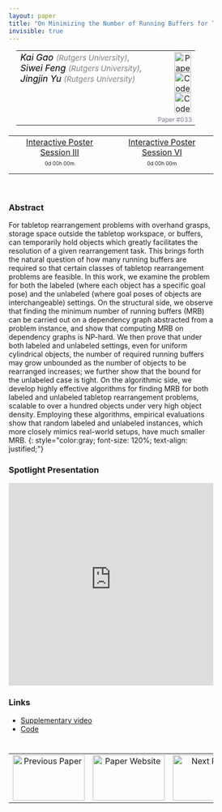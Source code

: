 ```yaml
---
layout: paper
title: "On Minimizing the Number of Running Buffers for Tabletop Rearrangement"
invisible: true
---
```

<head>
<style>
* {
  box-sizing: border-box;
}

#myInput {
  background-position: 10px 10px;
  background-repeat: no-repeat;
  width: 100%;
  font-size: 100%;
  padding: 12px 20px 12px 40px;
  border: 1px solid #ddd;
  margin-bottom: 12px;
}

#myTable, #myTableA {
  border-collapse: collapse;
  width: 100%;
  border: 1px solid #ddd;
  font-size: 100%;
}

#myTable th, #myTable td, #myTableA th, #myTableA td {
  text-align: left;
  padding: 12px;
}

#myTable tr, #myTableA tr {
  border-bottom: 1px solid #ddd;
}

#myTable tr.header, #myTable tr:hover, #myTableA tr.header, #myTableA tr:hover {
  background-color: #f1f1f1;
}


#eventcounter1 a {
    font-size: 12px;
    color: #ffffff;
    display: block;
}

#eventcounter1 a:hover {
    text-decoration: none;
}

#eventcounter2 a {
    font-size: 12px;
    color: #ffffff;
    display: block;
}

#eventcounter2 a:hover {
    text-decoration: none;
}

</style>
</head>

<table width = "95%" style="padding-left: 15px; margin-left: auto; margin-right: 10px;">
<tr><td style = "vertical-align: top; padding-right: 25px;" rowspan="2">
<span style="color:black; font-size: 110%;"><i>
Kai Gao <span style="color:gray; font-size: 85%">(Rutgers University)</span><span style="color:gray; font-size: 100%">,</span><br>  Siwei Feng <span style="color:gray; font-size: 85%">(Rutgers University)</span><span style="color:gray; font-size: 100%">,</span><br>  Jingjin Yu <span style="color:gray; font-size: 85%">(Rutgers University)</span>
</i></span>
</td>
<td style="text-align: right;"><a href="http://www.roboticsproceedings.org/rss17/p033.pdf"><img src="{{ site.baseurl }}/images/paper_link.png" alt="Paper Website" width = "33"  height = "40"/></a><br>  <a href="https://youtu.be/hbD-cumF_H4"><img src="{{ site.baseurl }}/images/video_link.png" alt="Code" width = "33"  height = "40"/></a><br>  <a href="https://github.com/rutgers-arc-lab/running-buffer"><img src="{{ site.baseurl }}/images/software_link.png" alt="Code" width = "33"  height = "40"/></a><br> </td>
</tr>
<tr>
<td style="color:#777789; text-align:right; font-size: 75%; margin-right:10px;">Paper&nbsp;#033</td>
</tr>
</table>

<table width="80%" style="margin-top: 20px; margin-left: auto; margin-right: auto;">
                                          <tr><td style="text-align:center;"><a href="{{ site.baseurl }}/program/posters3/">Interactive Poster Session III</a></td> 
                                              <td style="text-align:center;"><a href="{{ site.baseurl }}/program/posters6/">Interactive Poster Session VI</a></td></tr>
<tr><td><p style="text-align: center; font-size: 10px; margin-top: 0px;" id="eventcounter1"><a>0d 00h 00m</a></p></td><td><p style="text-align: center; font-size: 10px; margin-top: 0px;" id="eventcounter2"><a>0d 00h 00m</a></p></td></tr></table>
<br>


### Abstract
For tabletop rearrangement problems with overhand grasps, storage space outside the tabletop workspace, or buffers, can temporarily hold objects which greatly facilitates the resolution of a given rearrangement task. This brings forth the natural question of how many running buffers are required so that certain classes of tabletop rearrangement problems are feasible. In this work, we examine the problem for both the labeled (where each object has a specific goal pose) and the unlabeled (where goal poses of objects are interchangeable) settings. On the structural side, we observe that finding the minimum number of running buffers (MRB) can be carried out on a dependency graph abstracted from a problem instance, and show that computing MRB on dependency graphs is NP-hard. We then prove that under both labeled and unlabeled settings, even for uniform cylindrical objects, the number of required running buffers may grow unbounded as the number of objects to be rearranged increases; we further show that the bound for the unlabeled case is tight. On the algorithmic side, we develop highly effective algorithms for finding MRB for both labeled and unlabeled tabletop rearrangement problems, scalable to over a hundred objects under very high object density. Employing these algorithms, empirical evaluations show that random labeled and unlabeled instances, which more closely mimics real-world setups, have much smaller MRB.
{: style="color:gray; font-size: 120%; text-align: justified;"}




### Spotlight Presentation
<iframe width="100%" height="400" src="https://www.youtube.com/embed/qex91tcZ8o0" frameborder="0" allow="accelerometer; autoplay; encrypted-media; gyroscope; picture-in-picture" allowfullscreen></iframe>

### Links
* [Supplementary video](https://youtu.be/hbD-cumF_H4)
* [Code](https://github.com/rutgers-arc-lab/running-buffer)


<table width="100%" style="margin-top:40px;">
 <tr>
    <td style="width: 30%; text-align: center;"><a href="{{ site.baseurl }}/program/papers/032/">
<img src="{{ site.baseurl }}/images/previous_paper_icon.png"
       alt="Previous Paper" width = "142"  height = "90"/> 
</a> </td>
<td style="text-align: center;"><a href="{{ site.baseurl }}/program/papers">
<img src="{{ site.baseurl }}/images/overview_icon.png"
       alt="Paper Website" width = "142"  height = "90"/> 
</a> </td>
    <td style="width: 30%; text-align: center;"><a href="{{ site.baseurl }}/program/papers/034/">
    <img src="{{ site.baseurl }}/images/next_paper_icon.png"
        alt="Next Paper" width = "142"  height = "90"/>
    </a></td>
</tr>
</table>


<script>
var startDate1 = new Date("2021-07-13 08:15:00 UTC-0700").getTime();
var finDate1 = new Date("2021-07-13 09:30:00 UTC-0700").getTime();

// Update the count down every 1 second
var x1 = function() {

  // Get today's date and time
  var now1 = new Date().getTime();
    
  var distToStart1 = startDate1 - now1;
  if (distToStart1 > 0) {

      var days = Math.floor(distToStart1 / (1000 * 60 * 60 * 24));
      var hours = Math.floor((distToStart1 % (1000 * 60 * 60 * 24)) / (1000 * 60 * 60));
      var minutes = Math.floor((distToStart1 % (1000 * 60 * 60)) / (1000 * 60));
   
      document.getElementById("eventcounter1").innerHTML = "<a><span style='color: #aaaaaa;'>" + days + "d " + hours + "h " + minutes + "m</span></a>" ;
      setTimeout(x1, 5000); 
    
  } else {

        var distToEnd1 = finDate1 - now1;

        if (distToEnd1 > 0) {
            document.getElementById("eventcounter1").innerHTML = '<img src="{{ site.baseurl }}/images/live-icon-small.gif" alt="Event is Live" width="64" height=17"><a><span style="color: #ffaaaa;">'+ distToEnd1 +'</span></a> ';
            setTimeout(x1, 30000); 
        }
        else
        { 
            document.getElementById("eventcounter1").innerHTML = "<a><span style='color: #aaaaaa;'>Now concluded</span></a>";
        }
  }
};

setTimeout(x1,0);
</script>

    
<script>
var startDate2 = new Date("2021-07-15 07:00:00 UTC-0700").getTime();
var finDate2 = new Date("2021-07-15 08:15:00 UTC-0700").getTime();

// Update the count down every 1 second
var x2 = function() {

  // Get today's date and time
  var now2 = new Date().getTime();
    
  var distToStart2 = startDate2 - now2;
  if (distToStart2 > 0) {

      var days = Math.floor(distToStart2 / (1000 * 60 * 60 * 24));
      var hours = Math.floor((distToStart2 % (1000 * 60 * 60 * 24)) / (1000 * 60 * 60));
      var minutes = Math.floor((distToStart2 % (1000 * 60 * 60)) / (1000 * 60));
   
      document.getElementById("eventcounter2").innerHTML = "<a><span style='color: #aaaaaa;'>" + days + "d " + hours + "h " + minutes + "m</span></a>" ;
      setTimeout(x2, 5000); 
    
  } else {

        var distToEnd2 = finDate2 - now2;

        if (distToEnd2 > 0) {
            document.getElementById("eventcounter2").innerHTML = '<img src="{{ site.baseurl }}/images/live-icon-small.gif" alt="Event is Live" width="64" height=17"><a><span style="color: #ffaaaa;">'+ distToEnd2 +'</span></a> ';
            setTimeout(x2, 30000); 
        }
        else
        { 
            document.getElementById("eventcounter2").innerHTML = "<a><span style='color: #aaaaaa;'>Now concluded</span></a>";
        }
  }
};

setTimeout(x2,0);
</script>

    